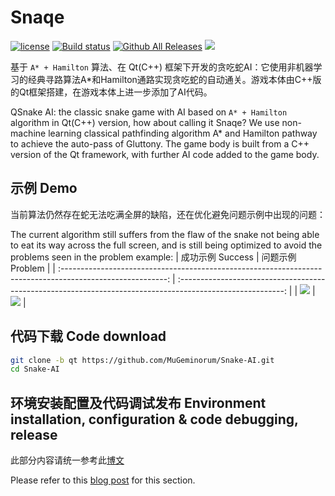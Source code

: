 # Snaqe
[![license](https://img.shields.io/github/license/MuGeminorum/Snake-AI.svg)](https://github.com/MuGeminorum/Snake-AI/blob/qt/LICENSE)
[![Build status](https://ci.appveyor.com/api/projects/status/y5q3wsmkp48a4yy0/branch/qt?svg=true)](https://ci.appveyor.com/project/MuGeminorum/snake-ai/branch/qt)
[![Github All Releases](https://img.shields.io/github/downloads-pre/MuGeminorum/Snake-AI/v2.1/total)](https://github.com/MuGeminorum/Snake-AI/releases/tag/v2.1)
[![](https://img.shields.io/badge/bilibili-BV1qH4y127eL-fc8bab.svg)](https://www.bilibili.com/video/BV1qH4y127eL)

基于 `A* + Hamilton` 算法、在 Qt(C++) 框架下开发的贪吃蛇AI：它使用非机器学习的经典寻路算法A*和Hamilton通路实现贪吃蛇的自动通关。游戏本体由C++版的Qt框架搭建，在游戏本体上进一步添加了AI代码。

QSnake AI: the classic snake game with AI based on `A* + Hamilton` algorithm in Qt(C++) version, how about calling it Snaqe? We use non-machine learning classical pathfinding algorithm A* and Hamilton pathway to achieve the auto-pass of Gluttony. The game body is built from a C++ version of the Qt framework, with further AI code added to the game body.

## 示例 Demo
当前算法仍然存在蛇无法吃满全屏的缺陷，还在优化避免问题示例中出现的问题：

The current algorithm still suffers from the flaw of the snake not being able to eat its way across the full screen, and is still being optimized to avoid the problems seen in the problem example:
|                                              成功示例 Success                                              |                                              问题示例 Problem                                              |
| :--------------------------------------------------------------------------------------------------------: | :--------------------------------------------------------------------------------------------------------: |
| ![](https://user-images.githubusercontent.com/20459298/233118020-9604b2ed-c958-44c2-b27a-2c35f37948a2.gif) | ![](https://user-images.githubusercontent.com/20459298/233118070-bf508223-c7d3-4336-bff3-d21a3e169480.gif) |

## 代码下载 Code download
```bash
git clone -b qt https://github.com/MuGeminorum/Snake-AI.git
cd Snake-AI
```

## 环境安装配置及代码调试发布 Environment installation, configuration & code debugging, release
此部分内容请统一参考此[博文](https://www.cnblogs.com/MuGeminorum/p/17017055.html)

Please refer to this [blog post](https://www.cnblogs.com/MuGeminorum/p/17017063.html) for this section.
